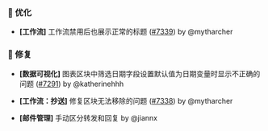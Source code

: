 ### 🚀 优化

- **[工作流]** 工作流禁用后也展示正常的标题 ([#7339](https://github.com/nocobase/nocobase/pull/7339)) by @mytharcher

### 🐛 修复

- **[数据可视化]** 图表区块中筛选日期字段设置默认值为日期变量时显示不正确的问题 ([#7291](https://github.com/nocobase/nocobase/pull/7291)) by @katherinehhh

- **[工作流：抄送]** 修复区块无法移除的问题 ([#7338](https://github.com/nocobase/nocobase/pull/7338)) by @mytharcher

- **[邮件管理]** 手动区分转发和回复 by @jiannx


